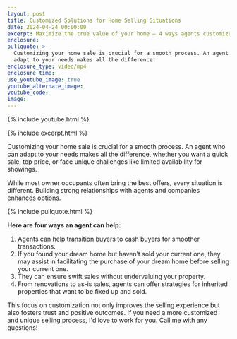 ```yaml
---
layout: post
title: Customized Solutions for Home Selling Situations
date: 2024-04-24 00:00:00
excerpt: Maximize the true value of your home – 4 ways agents customize home sales.
enclosure:
pullquote: >-
  Customizing your home sale is crucial for a smooth process. An agent who can
  adapt to your needs makes all the difference.
enclosure_type: video/mp4
enclosure_time:
use_youtube_image: true
youtube_alternate_image:
youtube_code:
image:
---
```

{% include youtube.html %}

{% include excerpt.html %}

Customizing your home sale is crucial for a smooth process. An agent who can adapt to your needs makes all the difference, whether you want a quick sale, top price, or face unique challenges like limited availability for showings.

While most owner occupants often bring the best offers, every situation is different. Building strong relationships with agents and companies enhances options.

{% include pullquote.html %}

**Here are four ways an agent can help:**

1. Agents can help transition buyers to cash buyers for smoother transactions.
2. If you found your dream home but haven’t sold your current one, they may assist in facilitating the purchase of your dream home before selling your current one.
3. They can ensure swift sales without undervaluing your property.
4. From renovations to as-is sales, agents can offer strategies for inherited properties that want to be fixed up and sold.

This focus on customization not only improves the selling experience but also fosters trust and positive outcomes. If you need a more customized and unique selling process, I'd love to work for you. Call me with any questions!